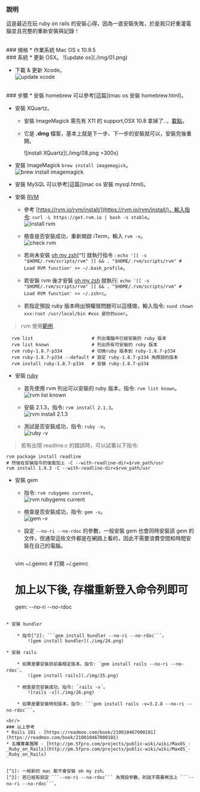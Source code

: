 ### 說明
這是最近在玩 ruby on rails 的安裝心得，因為一直安裝失敗，於是我只好重灌電腦並且完整的重新安裝與記錄！

<br/>
### 規格
* 作業系統 Mac OS x 10.9.5

<br/>
### 系統
* 更新 OSX。  
	![update os](./img/01.png)

* 下載 & 更新 Xcode。  
	![update xcode](./img/02.png)

<br/>
### 步驟
* 安裝 homebrew 可以參考[這篇](mac os 安裝 homebrew.html)。

* 安裝 XQuartz。
	* 安裝 ImageMagick 需先有 X11 的 support,OSX 10.8 拿掉了..，[載點](http://xquartz.macosforge.org/landing)。
	* 它是 **.dmg** 檔案，基本上就是下一步、下一步的安裝就可以，安裝完後重開。

		![install XQuartz](./img/08.png =300x)

* 安裝 ImageMagick ```brew install imagemagick```。  
	![brew install imagemagick](./img/09.png)

* 安裝 MySQL 可以參考[這篇](mac os 安裝 mysql.html)。

* 安裝 [RVM](https://rvm.io/)

	* 參考 [https://rvm.io/rvm/install/](https://rvm.io/rvm/install/)，輸入指令: ```curl -L https://get.rvm.io | bash -s stable```。  
		![install rvm](./img/17.png)

	* 檢查是否安裝成功，重新開啟 iTerm，輸入 ```rvm -v```。  
		![check rvm](./img/18.png)

	* 若尚未安裝 [oh my zsh](https://github.com/robbyrussell/oh-my-zsh)[^1] 就執行指令	: ```echo '[[ -s "$HOME/.rvm/scripts/rvm" ]] && . "$HOME/.rvm/scripts/rvm" # Load RVM function' >> ~/.bash_profile```。

	* 若安裝 rvm 後才安裝 [oh my zsh](https://github.com/robbyrussell/oh-my-zsh) 就執行: ```echo '[[ -s "$HOME/.rvm/scripts/rvm" ]] && . "$HOME/.rvm/scripts/rvm" # Load RVM function' >> ~/.zshrc```。

	* 若指定預設 ruby 版本時出現權限問題可以這樣做，輸入指令: ```suod chown xxx:root /usr/local/bin #xxx 是你的user```。

> rvm 使用[範例](http://beginrescueend.com/rvm/basics/)
>
	  rvm list                      # 列出電腦中已經安裝的 ruby 版本
	  rvm list known                # 列出所有可安裝的 ruby 版本
	  rvm ruby-1.8.7-p334           # 切換ruby 版本到 ruby-1.8.7-p334
	  rvm ruby-1.8.7-p334 --default # 設定 ruby-1.8.7-p334 為預設的版本
	  rvm install ruby-1.8.7-p334   # 安裝 ruby-1.8.7-p334

* 安裝 [ruby](https://www.ruby-lang.org/zh_tw/)
	* 首先使用 rvm 列出可以安裝的 ruby 版本，指令: `rvm list known`。  
		![rvm list known](./img/19.png)

	* 安裝 2.1.3，指令: `rvm install 2.1.3`。  
		![rvm install 2.1.3](./img/20.png)

	* 測試是否安裝成功，指令: `ruby -v`。  
		![ruby -v](./img/21.png)

> 若有出現 readline.c 的錯誤時，可以試著以下指令: 
>
	rvm package install readline
	# 然後在安裝指令的後面加上 -C --with-readline-dir=$rvm_path/usr
	rvm install 1.9.3 -C --with-readline-dir=$rvm_path/usr

* 安裝 gem
	* 指令: `rvm rubygems current`。  
		![rvm rubygems current](./img/22.png)

	* 檢查是否安裝成功，指令: `gem -v`。  
		![gem -v](./img/23.png)

	* 設定 ```--no-ri --no-rdoc``` 的參數，一般安裝 gem 也會同時安裝該 gem 的文件，但通常這些文件都是在網路上看的，因此不需要浪費空間和時間安裝在自己的電腦。
	
		```
	vim ~/.gemrc   # 打開 ~/.gemrc
	# 加上以下後, 存檔重新登入命令列即可
	gem: --no-ri --no-rdoc
```

* 安裝 bundler

	* 指令[^2]: ```gem install bundler --no-ri --no-rdoc```。  
		![gem install bundler](./img/24.png)

* 安裝 rails

	* 如果是要安裝目前最穩定版本，指令: `gem install rails --no-ri --no-rdoc`。  
		![gem install rails](./img/25.png)

	* 檢查是否安裝成功，指令: `rails -v`。  
		![rails -v](./img/26.png)

	* 如果是要安裝特別版本，指令: ```gem install rails -v=3.2.8 --no-ri --no-rdoc```。

<br/>
### 以上參考
* Rails 101 - [https://readmoo.com/book/210010467000101](https://readmoo.com/book/210010467000101)
* 五樓專業團隊 - [http://pm.5fpro.com/projects/public-wiki/wiki/MaxOS_-_Ruby_on_Rails](http://pm.5fpro.com/projects/public-wiki/wiki/MaxOS_-_Ruby_on_Rails)


[^1]: 一般新的 mac 都不會安裝 oh my zsh。
[^2]: 若已經有設定 ```--no-ri --no-rdoc``` 為預設參數，則就不需要再加上 ```--no-ri --no-rdoc```。